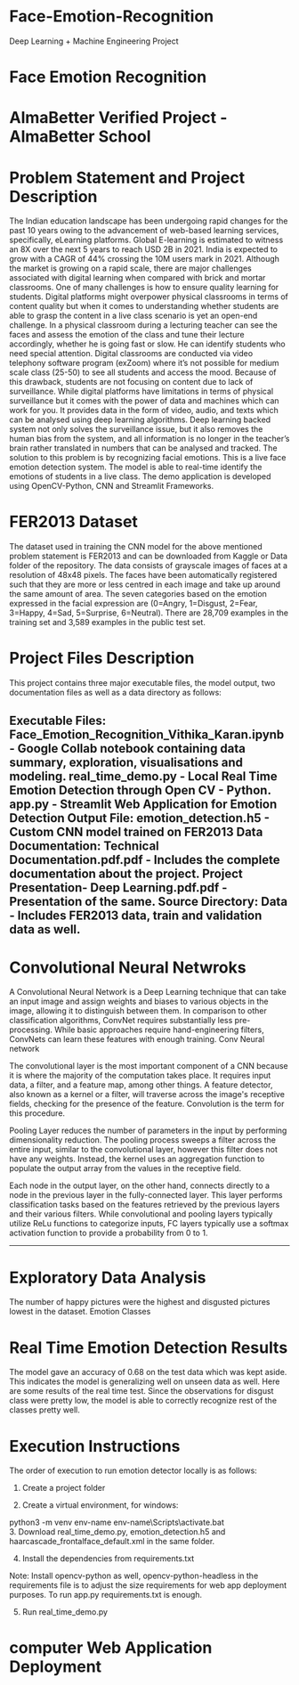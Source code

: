 # Face-Emotion-Recognition
Deep Learning + Machine Engineering Project


# Face Emotion Recognition
# AlmaBetter Verified Project - AlmaBetter School
# Problem Statement and Project Description

The Indian education landscape has been undergoing rapid changes for the past 10 years owing to the advancement of web-based learning services, specifically, eLearning platforms. Global E-learning is estimated to witness an 8X over the next 5 years to reach USD 2B in 2021. India is expected to grow with a CAGR of 44% crossing the 10M users mark in 2021. Although the market is growing on a rapid scale, there are major challenges associated with digital learning when compared with brick and mortar classrooms. One of many challenges is how to ensure quality learning for students. Digital platforms might overpower physical classrooms in terms of content quality but when it comes to understanding whether students are able to grasp the content in a live class scenario is yet an open-end challenge. In a physical classroom during a lecturing teacher can see the faces and assess the emotion of the class and tune their lecture accordingly, whether he is going fast or slow. He can identify students who need special attention. Digital classrooms are conducted via video telephony software program (exZoom) where it’s not possible for medium scale class (25-50) to see all students and access the mood. Because of this drawback, students are not focusing on content due to lack of surveillance. While digital platforms have limitations in terms of physical surveillance but it comes with the power of data and machines which can work for you. It provides data in the form of video, audio, and texts which can be analysed using deep learning algorithms. Deep learning backed system not only solves the surveillance issue, but it also removes the human bias from the system, and all information is no longer in the teacher’s brain rather translated in numbers that can be analysed and tracked. The solution to this problem is by recognizing facial emotions. This is a live face emotion detection system. The model is able to real-time identify the emotions of students in a live class. The demo application is developed using OpenCV-Python, CNN and Streamlit Frameworks.

# FER2013 Dataset
The dataset used in training the CNN model for the above mentioned problem statement is FER2013 and can be downloaded from Kaggle or Data folder of the repository. The data consists of grayscale images of faces at a resolution of 48x48 pixels. The faces have been automatically registered such that they are more or less centred in each image and take up around the same amount of area. The seven categories based on the emotion expressed in the facial expression are (0=Angry, 1=Disgust, 2=Fear, 3=Happy, 4=Sad, 5=Surprise, 6=Neutral). There are 28,709 examples in the training set and 3,589 examples in the public test set.

# Project Files Description
This project contains three major executable files, the model output, two documentation files as well as a data directory as follows:

Executable Files:
Face_Emotion_Recognition_Vithika_Karan.ipynb - Google Collab notebook containing data summary, exploration, visualisations and modeling.
real_time_demo.py - Local Real Time Emotion Detection through Open CV - Python.
app.py - Streamlit Web Application for Emotion Detection
Output File:
emotion_detection.h5 - Custom CNN model trained on FER2013 Data
Documentation:
Technical Documentation.pdf.pdf - Includes the complete documentation about the project.
Project Presentation- Deep Learning.pdf.pdf - Presentation of the same.
Source Directory:
Data - Includes FER2013 data, train and validation data as well.
-----------------------------------------------------

# Convolutional Neural Netwroks
A Convolutional Neural Network is a Deep Learning technique that can take an input image and assign weights and biases to various objects in the image, allowing it to distinguish between them. In comparison to other classification algorithms, ConvNet requires substantially less pre-processing. While basic approaches require hand-engineering filters, ConvNets can learn these features with enough training. Conv Neural network

The convolutional layer is the most important component of a CNN because it is where the majority of the computation takes place. It requires input data, a filter, and a feature map, among other things. A feature detector, also known as a kernel or a filter, will traverse across the image's receptive fields, checking for the presence of the feature. Convolution is the term for this procedure.

Pooling Layer reduces the number of parameters in the input by performing dimensionality reduction. The pooling process sweeps a filter across the entire input, similar to the convolutional layer, however this filter does not have any weights. Instead, the kernel uses an aggregation function to populate the output array from the values in the receptive field.

Each node in the output layer, on the other hand, connects directly to a node in the previous layer in the fully-connected layer. This layer performs classification tasks based on the features retrieved by the previous layers and their various filters. While convolutional and pooling layers typically utilize ReLu functions to categorize inputs, FC layers typically use a softmax activation function to provide a probability from 0 to 1.

-----------------------------------------------------

# Exploratory Data Analysis
The number of happy pictures were the highest and disgusted pictures lowest in the dataset. Emotion Classes

# Real Time Emotion Detection Results
The model gave an accuracy of 0.68 on the test data which was kept aside. This indicates the model is generalizing well on unseen data as well. Here are some results of the real time test. Since the observations for disgust class were pretty low, the model is able to correctly recognize rest of the classes pretty well.

# Execution Instructions
The order of execution to run emotion detector locally is as follows:

1. Create a project folder

2. Create a virtual environment, for windows:

python3 -m venv env-name
env-name\Scripts\activate.bat\
3. Download real_time_demo.py, emotion_detection.h5 and haarcascade_frontalface_default.xml in the same folder.

4. Install the dependencies from requirements.txt

Note: Install opencv-python as well, opencv-python-headless in the requirements file is to adjust the size requirements for web app deployment purposes. To run app.py requirements.txt is enough.

5. Run real_time_demo.py

# computer Web Application Deployment
